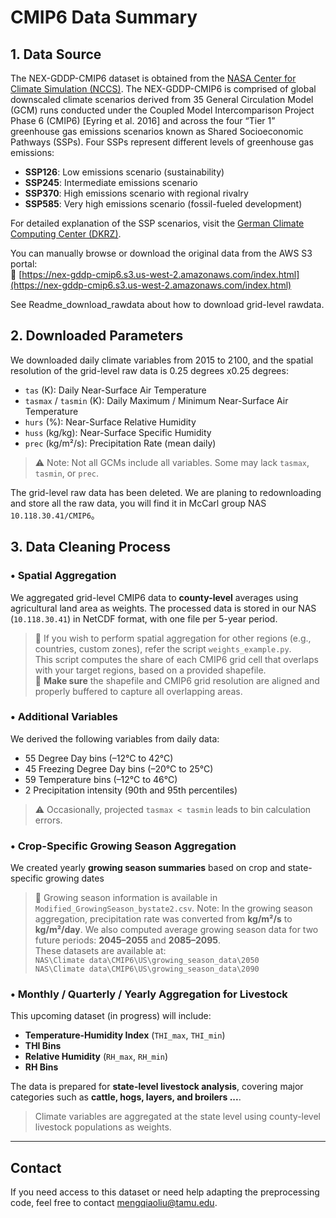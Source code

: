# CMIP6 Data Summary

## 1. Data Source

The NEX-GDDP-CMIP6 dataset is obtained from the [NASA Center for Climate Simulation (NCCS)](https://www.nccs.nasa.gov/services/data-collections/land-based-products/nex-gddp-cmip6). The NEX-GDDP-CMIP6 is comprised of global downscaled climate scenarios derived from 35 General Circulation Model (GCM) runs conducted under the Coupled Model Intercomparison Project Phase 6 (CMIP6) [Eyring et al. 2016] and across the four “Tier 1” greenhouse gas emissions scenarios known as Shared Socioeconomic Pathways (SSPs). Four SSPs represent different levels of greenhouse gas emissions:

- **SSP126**: Low emissions scenario (sustainability)
- **SSP245**: Intermediate emissions scenario
- **SSP370**: High emissions scenario with regional rivalry
- **SSP585**: Very high emissions scenario (fossil-fueled development)

For detailed explanation of the SSP scenarios, visit the [German Climate Computing Center (DKRZ)](https://www.dkrz.de/en/communication/climate-simulations/cmip6-en/the-ssp-scenarios).

You can manually browse or download the original data from the AWS S3 portal:  
📎 [https://nex-gddp-cmip6.s3.us-west-2.amazonaws.com/index.html](https://nex-gddp-cmip6.s3.us-west-2.amazonaws.com/index.html)

See Readme_download_rawdata about how to download grid-level rawdata.

## 2. Downloaded Parameters

We downloaded daily climate variables from 2015 to 2100, and the spatial resolution of the grid-level raw data is 0.25 degrees x0.25 degrees:

- `tas` (K): Daily Near-Surface Air Temperature  
- `tasmax` / `tasmin` (K): Daily Maximum / Minimum Near-Surface Air Temperature  
- `hurs` (%): Near-Surface Relative Humidity  
- `huss` (kg/kg): Near-Surface Specific Humidity  
- `prec` (kg/m²/s): Precipitation Rate (mean daily)

> ⚠️ Note: Not all GCMs include all variables. Some may lack `tasmax`, `tasmin`, or `prec`.

The grid-level raw data has been deleted.  We are planing to redownloading and store all the raw data, you will find it in McCarl group NAS `10.118.30.41/CMIP6`。

## 3. Data Cleaning Process

### • Spatial Aggregation

We aggregated grid-level CMIP6 data to **county-level** averages using agricultural land area as weights. The processed data is stored in our NAS (`10.118.30.41`) in NetCDF format, with one file per 5-year period.

> 📂 If you wish to perform spatial aggregation for other regions (e.g., countries, custom zones), refer the script `weights_example.py`.  
> This script computes the share of each CMIP6 grid cell that overlaps with your target regions, based on a provided shapefile.  
> 🔎 **Make sure** the shapefile and CMIP6 grid resolution are aligned and properly buffered to capture all overlapping areas.

### • Additional Variables

We derived the following variables from daily data:

- 55 Degree Day bins (–12°C to 42°C)
- 45 Freezing Degree Day bins (–20°C to 25°C)
- 59 Temperature bins (–12°C to 46°C)
- 2 Precipitation intensity  (90th and 95th percentiles)

> ⚠️ Occasionally, projected `tasmax < tasmin` leads to bin calculation errors.  


### • Crop-Specific Growing Season Aggregation

We created yearly **growing season summaries** based on crop and state-specific growing dates 

> 🌱 Growing season information is available in ` Modified_GrowingSeason_bystate2.csv`.
> Note: In the growing season aggregation, precipitation rate was converted from **kg/m²/s** to **kg/m²/day**.
> We also computed average growing season data for two future periods: **2045–2055** and **2085–2095**.  
> These datasets are available at:  
> `NAS\Climate data\CMIP6\US\growing_season_data\2050`  
> `NAS\Climate data\CMIP6\US\growing_season_data\2090`


### • Monthly / Quarterly / Yearly Aggregation for Livestock


This upcoming dataset (in progress) will include:

- **Temperature-Humidity Index** (`THI_max`, `THI_min`)
- **THI Bins**
- **Relative Humidity** (`RH_max`, `RH_min`)
- **RH Bins**

The data is prepared for **state-level livestock analysis**, covering major categories such as **cattle, hogs, layers, and broilers ...**.

> Climate variables are aggregated at the state level using county-level livestock populations as weights.



---

## Contact

If you need access to this dataset or need help adapting the preprocessing code, feel free to contact mengqiaoliu@tamu.edu.

